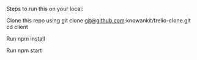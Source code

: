 Steps to run this on your local:

Clone this repo using git clone git@github.com:knowankit/trello-clone.git                                                                                                         
cd client

Run npm install

Run npm start
